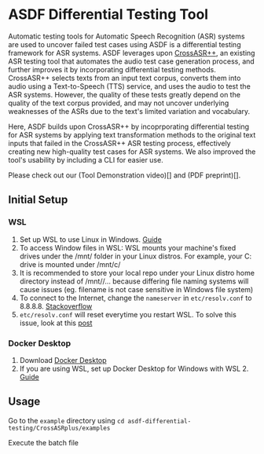 # ASDF Differential Testing Tool

Automatic testing tools for Automatic Speech Recognition (ASR) systems are used to uncover failed test cases using  ASDF is a differential testing framework for ASR systems. ASDF leverages upon [CrossASR++](https://github.com/soarsmu/CrossASRplus), an existing ASR testing tool that automates the audio test case generation process, and further improves it by incorporating differential testing methods. CrossASR++ selects texts from an input text corpus, converts them into audio using a Text-to-Speech (TTS) service, and uses the audio to test the ASR systems. However, the quality of these tests greatly depend on the quality of the text corpus provided, and may not uncover underlying weaknesses of the ASRs due to the text's limited variation and vocabulary. 

Here, ASDF builds upon CrossASR++ by incoprporating differential testing for ASR systems by applying text transformation methods to the original text inputs that failed in the CrossASR++ ASR testing process, effectively creating new high-quality test cases for ASR systems. We also improved the tool's usability by including a CLI for easier use.

Please check out our (Tool Demonstration video)[] and (PDF preprint)[].

## Initial Setup

### WSL
1. Set up WSL to use Linux in Windows. [Guide](https://docs.microsoft.com/en-us/windows/wsl/install)
2. To access Window files in WSL: WSL mounts your machine's fixed drives under the /mnt/<drive> folder in your Linux distros. For example, your C: drive is mounted under /mnt/c/
3. It is recommended to store your local repo under your Linux distro home directory instead of /mnt/<drive>/... because differing file naming systems will cause issues (eg. filename is not case sensitive in Windows file system)
4. To connect to the Internet, change the `nameserver` in `etc/resolv.conf` to 8.8.8.8. [Stackoverflow](https://stackoverflow.com/questions/62314789/no-internet-connection-on-wsl-ubuntu-windows-subsystem-for-linux)
5. `etc/resolv.conf` will reset everytime you restart WSL. To solve this issue, look at this [post](https://askubuntu.com/questions/1347712/make-etc-resolv-conf-changes-permanent-in-wsl-2)

### Docker Desktop
1. Download [Docker Desktop](https://www.docker.com/products/docker-desktop/)
2. If you are using WSL, set up Docker Desktop for Windows with WSL 2. [Guide](https://docs.microsoft.com/en-us/windows/wsl/tutorials/wsl-containers)

## Usage
Go to the `example` directory using 
`cd asdf-differential-testing/CrossASRplus/examples`

Execute the batch file
